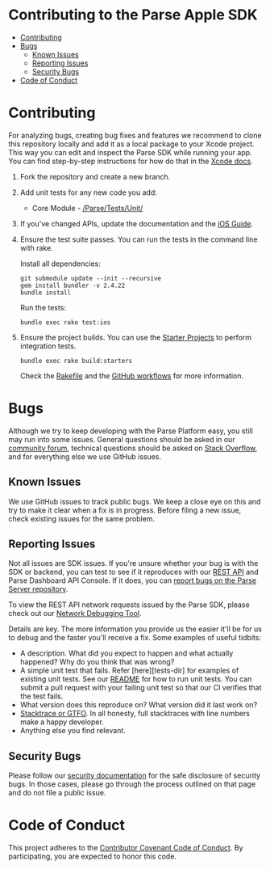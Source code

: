 # Contributing to the Parse Apple SDK <!-- omit in toc -->

- [Contributing](#contributing)
- [Bugs](#bugs)
  - [Known Issues](#known-issues)
  - [Reporting Issues](#reporting-issues)
  - [Security Bugs](#security-bugs)
- [Code of Conduct](#code-of-conduct)
 
# Contributing

For analyzing bugs, creating bug fixes and features we recommend to clone this repository locally and add it as a local package to your Xcode project. This way you can edit and inspect the Parse SDK while running your app. You can find step-by-step instructions for how do that in the [Xcode docs](https://developer.apple.com/documentation/xcode/editing-a-package-dependency-as-a-local-package).

1. Fork the repository and create a new branch.
2. Add unit tests for any new code you add:
   - Core Module - [/Parse/Tests/Unit/](/Parse/Tests/Unit/)
3. If you've changed APIs, update the documentation and the [iOS Guide](https://github.com/parse-community/docs/tree/gh-pages/_includes/ios).
4. Ensure the test suite passes.
   You can run the tests in the command line with rake.

   Install all dependencies:
   ```
   git submodule update --init --recursive
   gem install bundler -v 2.4.22
   bundle install
   ```
   Run the tests:
   ```
   bundle exec rake test:ios
   ```
5. Ensure the project builds. You can use the [Starter Projects](https://github.com/parse-community/Parse-SDK-iOS-OSX/tree/master/ParseStarterProject) to perform integration tests.
   ```
   bundle exec rake build:starters
   ```
   Check the [Rakefile](Rakefile) and the [GitHub workflows](.github/workflows) for more information.

# Bugs

Although we try to keep developing with the Parse Platform easy, you still may run into some issues. General questions should be asked in our [community forum](community-forum), technical questions should be asked on [Stack Overflow][stack-overflow], and for everything else we use GitHub issues.

## Known Issues

We use GitHub issues to track public bugs. We keep a close eye on this and try to make it clear when a fix is in progress. Before filing a new issue, check existing issues for the same problem.

## Reporting Issues

Not all issues are SDK issues. If you're unsure whether your bug is with the SDK or backend, you can test to see if it reproduces with our [REST API][rest-api] and Parse Dashboard API Console. If it does, you can [report bugs on the Parse Server repository](https://github.com/parse-community/parse-server/issues/new/choose).

To view the REST API network requests issued by the Parse SDK, please check out our [Network Debugging Tool][network-debugging-tool].

Details are key. The more information you provide us the easier it'll be for us to debug and the faster you'll receive a fix. Some examples of useful tidbits:

* A description. What did you expect to happen and what actually happened? Why do you think that was wrong?
* A simple unit test that fails. Refer [here][tests-dir] for examples of existing unit tests. See our [README](README.md#usage) for how to run unit tests. You can submit a pull request with your failing unit test so that our CI verifies that the test fails.
* What version does this reproduce on? What version did it last work on?
* [Stacktrace or GTFO][stacktrace-or-gtfo]. In all honesty, full stacktraces with line numbers make a happy developer.
* Anything else you find relevant.


## Security Bugs

Please follow our [security documentation](https://github.com/parse-community/.github/blob/master/SECURITY.md) for the safe disclosure of security bugs. In those cases, please go through the process outlined on that page and do not file a public issue.

# Code of Conduct

This project adheres to the [Contributor Covenant Code of Conduct](https://github.com/parse-community/.github/blob/master/CODE_OF_CONDUCT.md). By participating, you are expected to honor this code.

 [stack-overflow]: http://stackoverflow.com/tags/parse-platform
 [rest-api]: https://docs.parseplatform.org/rest/guide/
 [network-debugging-tool]: https://github.com/ParsePlatform/Parse-SDK-iOS-OSX/wiki/Network-Debug-Tool
 [stacktrace-or-gtfo]: http://i.imgur.com/jacoj.jpg
 [community-forum]: https://community.parseplatform.org
